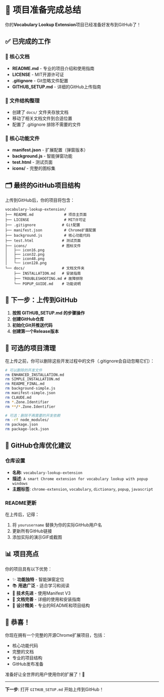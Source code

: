 # 🎯 项目准备完成总结

你的**Vocabulary Lookup Extension**项目已经准备好发布到GitHub了！

## ✅ 已完成的工作

### 📝 核心文档
- **README.md** - 专业的项目介绍和使用指南
- **LICENSE** - MIT开源许可证
- **.gitignore** - Git忽略文件配置
- **GITHUB_SETUP.md** - 详细的GitHub上传指南

### 📁 文件结构整理
- 创建了 `docs/` 文件夹存放文档
- 移动了相关文档文件到合适位置
- 配置了 .gitignore 排除不需要的文件

### 🔧 核心功能文件
- **manifest.json** - 扩展配置（弹窗版本）
- **background.js** - 智能弹窗功能
- **test.html** - 测试页面
- **icons/** - 完整的图标集

## 🗂️ 最终的GitHub项目结构

上传到GitHub后，你的项目将包含：

```
vocabulary-lookup-extension/
├── README.md              # 项目主页面
├── LICENSE                # MIT许可证
├── .gitignore            # Git配置
├── manifest.json          # Chrome扩展配置
├── background.js          # 核心功能代码
├── test.html             # 测试页面
├── icons/                # 图标文件
│   ├── icon16.png
│   ├── icon32.png
│   ├── icon48.png
│   └── icon128.png
└── docs/                 # 文档文件夹
    ├── INSTALLATION.md   # 安装指南
    ├── TROUBLESHOOTING.md # 故障排除
    └── POPUP_GUIDE.md    # 功能说明
```

## 🚀 下一步：上传到GitHub

1. **按照 GITHUB_SETUP.md 的步骤操作**
2. **创建GitHub仓库**
3. **初始化Git并推送代码**
4. **创建第一个Release版本**

## 🧹 可选的项目清理

在上传之前，你可以删除这些开发过程中的文件（.gitignore会自动忽略它们）：

```bash
# 可以删除的开发文件
rm ENHANCED_INSTALLATION.md
rm SIMPLE_INSTALLATION.md  
rm README_FINAL.md
rm background-simple.js
rm manifest-simple.json
rm CLAUDE.md
rm *.Zone.Identifier
rm **/*.Zone.Identifier

# 可选：删除不再需要的开发依赖
rm -rf node_modules/
rm package.json
rm package-lock.json
```

## 🎯 GitHub仓库优化建议

### 仓库设置
- **名称**: `vocabulary-lookup-extension`
- **描述**: `A smart Chrome extension for vocabulary lookup with popup windows`
- **主题标签**: `chrome-extension`, `vocabulary`, `dictionary`, `popup`, `javascript`

### README更新
在上传后，记得：
1. 将 `yourusername` 替换为你的实际GitHub用户名
2. 更新所有GitHub链接
3. 添加实际的演示GIF或截图

## 📊 项目亮点

你的项目具有以下优势：
- ✨ **功能独特** - 智能弹窗定位
- 📚 **用途广泛** - 适合学习和阅读
- 🔧 **技术先进** - 使用Manifest V3
- 📖 **文档完善** - 详细的使用和安装指南
- 🎨 **设计精美** - 专业的README和项目结构

## 🎉 恭喜！

你现在拥有一个完整的开源Chrome扩展项目，包括：
- 核心功能代码
- 完整的文档
- 专业的项目结构
- GitHub发布准备

准备好让全世界的用户使用你的扩展了！🚀

---

**下一步**: 打开 `GITHUB_SETUP.md` 开始上传到GitHub！
